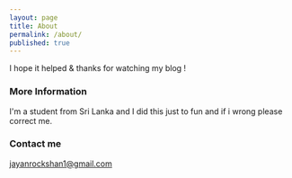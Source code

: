 ```yaml
---
layout: page
title: About
permalink: /about/
published: true
---
```


I hope it helped & thanks for watching my blog !

### More Information

I'm a student from Sri Lanka and I did this just to fun and if i wrong please correct me.


### Contact me

[jayanrockshan1@gmail.com](mailto:jayanrockshan1@gmail.com)
